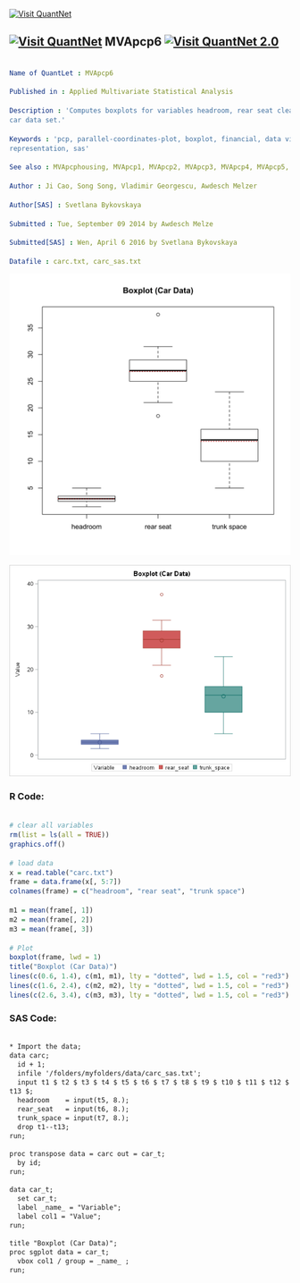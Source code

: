 
[<img src="https://github.com/QuantLet/Styleguide-and-FAQ/blob/master/pictures/banner.png" width="880" alt="Visit QuantNet">](http://quantlet.de/index.php?p=info)

## [<img src="https://github.com/QuantLet/Styleguide-and-Validation-procedure/blob/master/pictures/qloqo.png" alt="Visit QuantNet">](http://quantlet.de/) **MVApcp6** [<img src="https://github.com/QuantLet/Styleguide-and-Validation-procedure/blob/master/pictures/QN2.png" width="60" alt="Visit QuantNet 2.0">](http://quantlet.de/d3/ia)

```yaml

Name of QuantLet : MVApcp6

Published in : Applied Multivariate Statistical Analysis

Description : 'Computes boxplots for variables headroom, rear seat clearance and trunk space of the
car data set.'

Keywords : 'pcp, parallel-coordinates-plot, boxplot, financial, data visualization, plot, graphical
representation, sas'

See also : MVApcphousing, MVApcp1, MVApcp2, MVApcp3, MVApcp4, MVApcp5, MVApcp7, MVApcp8

Author : Ji Cao, Song Song, Vladimir Georgescu, Awdesch Melzer

Author[SAS] : Svetlana Bykovskaya

Submitted : Tue, September 09 2014 by Awdesch Melze

Submitted[SAS] : Wen, April 6 2016 by Svetlana Bykovskaya

Datafile : carc.txt, carc_sas.txt

```

![Picture1](MVApcp6.png)

![Picture2](MVApcp6_sas.png)


### R Code:
```r

# clear all variables
rm(list = ls(all = TRUE))
graphics.off()

# load data
x = read.table("carc.txt")
frame = data.frame(x[, 5:7])
colnames(frame) = c("headroom", "rear seat", "trunk space")

m1 = mean(frame[, 1])
m2 = mean(frame[, 2])
m3 = mean(frame[, 3])

# Plot
boxplot(frame, lwd = 1)
title("Boxplot (Car Data)")
lines(c(0.6, 1.4), c(m1, m1), lty = "dotted", lwd = 1.5, col = "red3")
lines(c(1.6, 2.4), c(m2, m2), lty = "dotted", lwd = 1.5, col = "red3")
lines(c(2.6, 3.4), c(m3, m3), lty = "dotted", lwd = 1.5, col = "red3") 

```

### SAS Code:
```sas

* Import the data;
data carc;
  id + 1;
  infile '/folders/myfolders/data/carc_sas.txt';
  input t1 $ t2 $ t3 $ t4 $ t5 $ t6 $ t7 $ t8 $ t9 $ t10 $ t11 $ t12 $ t13 $;
  headroom    = input(t5, 8.);
  rear_seat   = input(t6, 8.);
  trunk_space = input(t7, 8.);
  drop t1--t13;
run;

proc transpose data = carc out = car_t;
  by id;
run;

data car_t;
  set car_t;
  label _name_ = "Variable";
  label col1 = "Value";
run;

title "Boxplot (Car Data)";
proc sgplot data = car_t;
  vbox col1 / group = _name_ ;
run;
```
